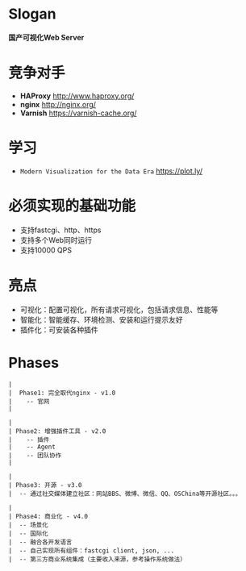 # Slogan
**国产可视化Web Server**

# 竞争对手
* **HAProxy** http://www.haproxy.org/
* **nginx** http://nginx.org/
* **Varnish** https://varnish-cache.org/

# 学习
* `Modern Visualization for the Data Era` https://plot.ly/

# 必须实现的基础功能
* 支持fastcgi、http、https
* 支持多个Web同时运行
* 支持10000 QPS


# 亮点
* 可视化：配置可视化，所有请求可视化，包括请求信息、性能等
* 智能化：智能缓存、环境检测、安装和运行提示友好
* 插件化：可安装各种插件

# Phases
~~~
|
|  Phase1: 完全取代nginx - v1.0 
|    -- 官网
|       

|
| Phase2: 增强插件工具 - v2.0
|    -- 插件
|    -- Agent
|    -- 团队协作
|       

|
| Phase3: 开源 - v3.0
|  -- 通过社交媒体建立社区：网站BBS、微博、微信、QQ、OSChina等开源社区。。。

|
| Phase4: 商业化 - v4.0
|  -- 场景化
|  -- 国际化
|  -- 融合各开发语言
|  -- 自己实现所有组件：fastcgi client, json, ...
|  -- 第三方商业系统集成（主要收入来源，参考操作系统做法）
~~~